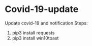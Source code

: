 # Covid-19-update
Update covid-19 and notification
Steps:
1. pip3 install requests
2. pip3 install win10toast
